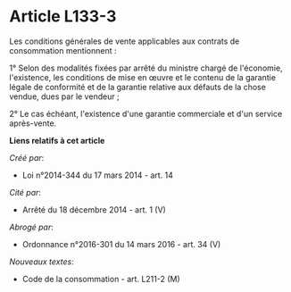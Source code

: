 # Article L133-3

Les conditions générales de vente applicables aux contrats de consommation mentionnent :

1° Selon des modalités fixées par arrêté du ministre chargé de l'économie, l'existence, les conditions de mise en œuvre et le
contenu de la garantie légale de conformité et de la garantie relative aux défauts de la chose vendue, dues par le vendeur ;

2° Le cas échéant, l'existence d'une garantie commerciale et d'un service après-vente.

**Liens relatifs à cet article**

_Créé par_:

  - Loi n°2014-344 du 17 mars 2014 - art. 14

_Cité par_:

  - Arrêté du 18 décembre 2014 - art. 1 (V)

_Abrogé par_:

  - Ordonnance n°2016-301 du 14 mars 2016 - art. 34 (V)

_Nouveaux textes_:

  - Code de la consommation - art. L211-2 (M)
